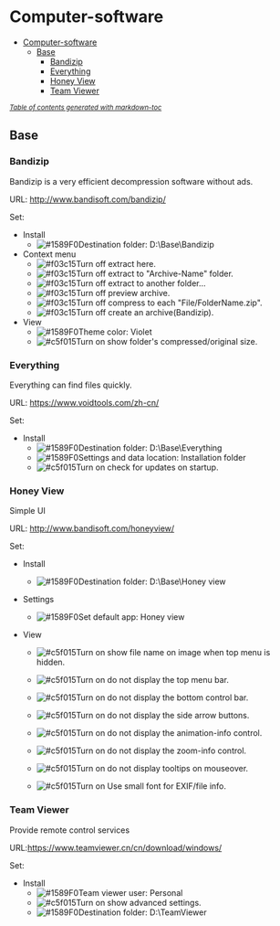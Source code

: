 # Computer-software

- [Computer-software](#computer-software)
  * [Base](#base)
    + [Bandizip](#bandizip)
    + [Everything](#everything)
    + [Honey View](#honey-view)
    + [Team Viewer](#team-viewer)

<small><i><a href='http://ecotrust-canada.github.io/markdown-toc/'>Table of contents generated with markdown-toc</a></i></small>

## Base

### Bandizip

Bandizip is a very efficient decompression software without ads.

URL: http://www.bandisoft.com/bandizip/

Set: 

+ Install  
  + ![#1589F0](https://placehold.it/15/1589F0/000000?text=+)Destination folder: D:\Base\Bandizip  
+ Context menu
  + ![#f03c15](https://placehold.it/15/f03c15/000000?text=+)Turn off extract here.
  + ![#f03c15](https://placehold.it/15/f03c15/000000?text=+)Turn off extract to "Archive-Name" folder.
  + ![#f03c15](https://placehold.it/15/f03c15/000000?text=+)Turn off extract to another folder…
  + ![#f03c15](https://placehold.it/15/f03c15/000000?text=+)Turn off preview archive.
  + ![#f03c15](https://placehold.it/15/f03c15/000000?text=+)Turn off compress to each "File/FolderName.zip".
  + ![#f03c15](https://placehold.it/15/f03c15/000000?text=+)Turn off create an archive(Bandizip).  
+ View
  +  ![#1589F0](https://placehold.it/15/1589F0/000000?text=+)Theme color: Violet
  +  ![#c5f015](https://placehold.it/15/c5f015/000000?text=+)Turn on show folder's compressed/original size.

### Everything

Everything can find files quickly.

URL: https://www.voidtools.com/zh-cn/

Set:

+ Install
  + ![#1589F0](https://placehold.it/15/1589F0/000000?text=+)Destination folder: D:\Base\Everything
  + ![#1589F0](https://placehold.it/15/1589F0/000000?text=+)Settings and data location: Installation folder
  + ![#c5f015](https://placehold.it/15/c5f015/000000?text=+)Turn on check for updates on startup.

### Honey View

Simple UI

URL: http://www.bandisoft.com/honeyview/

Set:

+ Install

  + ![#1589F0](https://placehold.it/15/1589F0/000000?text=+)Destination folder: D:\Base\Honey view

+ Settings

  + ![#1589F0](https://placehold.it/15/1589F0/000000?text=+)Set default app: Honey view

+ View

  + ![#c5f015](https://placehold.it/15/c5f015/000000?text=+)Turn on show file name on image when top menu is hidden.

  + ![#c5f015](https://placehold.it/15/c5f015/000000?text=+)Turn on do not display the top menu bar.

  + ![#c5f015](https://placehold.it/15/c5f015/000000?text=+)Turn on do not display the bottom control bar.

  + ![#c5f015](https://placehold.it/15/c5f015/000000?text=+)Turn on do not display the side arrow buttons.

  + ![#c5f015](https://placehold.it/15/c5f015/000000?text=+)Turn on do not display the animation-info control.

  + ![#c5f015](https://placehold.it/15/c5f015/000000?text=+)Turn on do not display the zoom-info control.

  + ![#c5f015](https://placehold.it/15/c5f015/000000?text=+)Turn on do not display tooltips on mouseover.

  + ![#c5f015](https://placehold.it/15/c5f015/000000?text=+)Turn on Use small font for EXIF/file info.

### Team Viewer

Provide remote control services

URL:https://www.teamviewer.cn/cn/download/windows/

Set:

+ Install
  + ![#1589F0](https://placehold.it/15/1589F0/000000?text=+)Team viewer user: Personal
  + ![#c5f015](https://placehold.it/15/c5f015/000000?text=+)Turn on show advanced settings.
  + ![#1589F0](https://placehold.it/15/1589F0/000000?text=+)Destination folder: D:\TeamViewer













